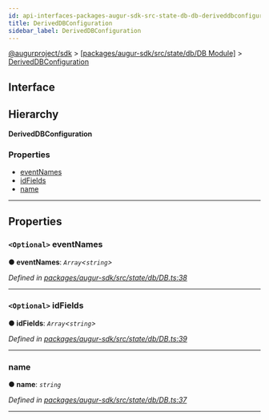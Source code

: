 ```yaml
---
id: api-interfaces-packages-augur-sdk-src-state-db-db-deriveddbconfiguration
title: DerivedDBConfiguration
sidebar_label: DerivedDBConfiguration
---
```


[@augurproject/sdk](api-readme.md) > [[packages/augur-sdk/src/state/db/DB Module]](api-modules-packages-augur-sdk-src-state-db-db-module.md) > [DerivedDBConfiguration](api-interfaces-packages-augur-sdk-src-state-db-db-deriveddbconfiguration.md)

## Interface

## Hierarchy

**DerivedDBConfiguration**

### Properties

* [eventNames](api-interfaces-packages-augur-sdk-src-state-db-db-deriveddbconfiguration.md#eventnames)
* [idFields](api-interfaces-packages-augur-sdk-src-state-db-db-deriveddbconfiguration.md#idfields)
* [name](api-interfaces-packages-augur-sdk-src-state-db-db-deriveddbconfiguration.md#name)

---

## Properties

<a id="eventnames"></a>

### `<Optional>` eventNames

**● eventNames**: *`Array`<`string`>*

*Defined in [packages/augur-sdk/src/state/db/DB.ts:38](https://github.com/AugurProject/augur/blob/a689f5d0f9/packages/augur-sdk/src/state/db/DB.ts#L38)*

___
<a id="idfields"></a>

### `<Optional>` idFields

**● idFields**: *`Array`<`string`>*

*Defined in [packages/augur-sdk/src/state/db/DB.ts:39](https://github.com/AugurProject/augur/blob/a689f5d0f9/packages/augur-sdk/src/state/db/DB.ts#L39)*

___
<a id="name"></a>

###  name

**● name**: *`string`*

*Defined in [packages/augur-sdk/src/state/db/DB.ts:37](https://github.com/AugurProject/augur/blob/a689f5d0f9/packages/augur-sdk/src/state/db/DB.ts#L37)*

___

